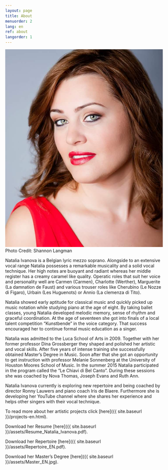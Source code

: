 ```yaml
---
layout: page
title: About
menuorder: 2
lang: en
ref: about
langorder: 1
---
```

![](assets/Red_Close.jpg)
Photo Credit: Shannon Langman

Natalia Ivanova is a Belgian lyric mezzo soprano. Alongside to an extensive vocal range Natalia possesses a remarkable musicality and a solid vocal technique. Her high notes are buoyant and radiant whereas her middle register has a creamy caramel like quality. Operatic roles that suit her voice and personality well are Carmen (Carmen), Charlotte (Werther), Marguerite (La damnation de Faust) and various trouser roles like Cherubino (Le Nozze di Figaro), Urbain (Les Huguenots) or Annio (La clemenza di Tito).

Natalia showed early aptitude for classical music and quickly picked up music notation while studying piano at the age of eight. By taking ballet classes, young Natalia developed melodic memory, sense of rhythm and graceful coordination. At the age of seventeen she got into finals of a local talent competition “Kunstbende” in the voice category. That success encouraged her to continue formal music education as a singer.

Natalia was admitted to the Luca School of Arts in 2009. Together with her former professor Dina Grossberger they shaped and polished her artistic and vocal skills. After five years of intense training she successfully obtained Master’s Degree in Music. Soon after that she got an opportunity to get instruction with professor Melanie Sonnenberg at the University of Houston Moores School of Music. In the summer 2015 Natalia participated in the program called the “Le Chiavi di Bel Canto”. During these sessions she was coached by Nova Thomas, Joseph Evans and Ruth Ann.

Natalia Ivanova currently is exploring new repertoire and being coached by director Ronny Lauwers and piano coach Iris de Blaere. Furthermore she is developing her YouTube channel where she shares her experience and helps other singers with their vocal technique.

To read more about her artistic projects click [here]({{ site.baseurl }}/projects-en.html).

Download her Resume [here]({{ site.baseurl }}/assets/Resume_Natalia_Ivanova.pdf).

Download her Repertoire [here]({{ site.baseurl }}/assets/Repertoire_EN.pdf).

Download her Master’s Degree [here]({{ site.baseurl }}/assets/Master_EN.jpg).

